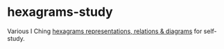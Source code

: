 # hexagrams-study

Various I Ching [hexagrams representations, relations &amp; diagrams](https://pedrogongora.github.io/hexagrams-study/) for self-study.


